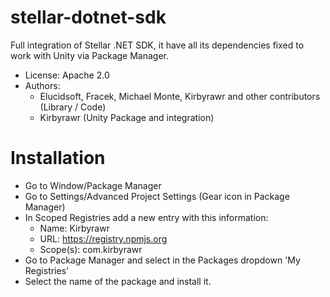 # stellar-dotnet-sdk
Full integration of Stellar .NET SDK, it have all its dependencies fixed to work with Unity via Package Manager.

- License: Apache 2.0
- Authors:
  - Elucidsoft, Fracek, Michael Monte, Kirbyrawr and other contributors (Library / Code)
  - Kirbyrawr (Unity Package and integration)
  
# Installation
- Go to Window/Package Manager
- Go to Settings/Advanced Project Settings (Gear icon in Package Manager)
- In Scoped Registries add a new entry with this information:
  - Name: Kirbyrawr
  - URL: https://registry.npmjs.org
  - Scope(s): com.kirbyrawr
- Go to Package Manager and select in the Packages dropdown 'My Registries'
- Select the name of the package and install it.
